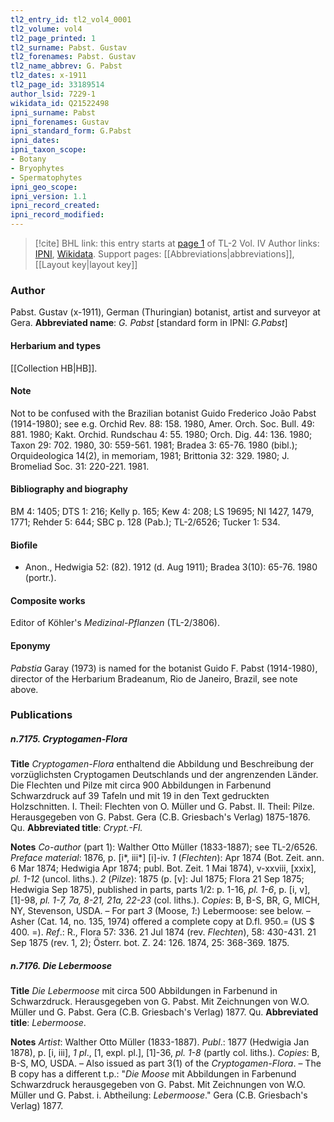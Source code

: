 ```yaml
---
tl2_entry_id: tl2_vol4_0001
tl2_volume: vol4
tl2_page_printed: 1
tl2_surname: Pabst. Gustav
tl2_forenames: Pabst. Gustav
tl2_name_abbrev: G. Pabst
tl2_dates: x-1911
tl2_page_id: 33189514
author_lsid: 7229-1
wikidata_id: Q21522498
ipni_surname: Pabst
ipni_forenames: Gustav
ipni_standard_form: G.Pabst
ipni_dates: 
ipni_taxon_scope: 
- Botany
- Bryophytes
- Spermatophytes
ipni_geo_scope: 
ipni_version: 1.1
ipni_record_created: 
ipni_record_modified:
---
```


> [!cite] BHL link: this entry starts at [page 1](https://www.biodiversitylibrary.org/page/33189514) of TL-2 Vol. IV
> Author links: [IPNI](https://www.ipni.org/a/7229-1), [Wikidata](https://www.wikidata.org/wiki/Q21522498). Support pages: [[Abbreviations|abbreviations]], [[Layout key|layout key]]

### Author

Pabst. Gustav (x-1911), German (Thuringian) botanist, artist and surveyor at Gera. 
**Abbreviated name**: *G. Pabst* \[standard form in IPNI: *G.Pabst*\]

#### Herbarium and types

[[Collection HB|HB]].

#### Note

Not to be confused with the Brazilian botanist Guido Frederico João Pabst (1914-1980); see e.g. Orchid Rev. 88: 158. 1980, Amer. Orch. Soc. Bull. 49: 881. 1980; Kakt. Orchid. Rundschau 4: 55. 1980; Orch. Dig. 44: 136. 1980; Taxon 29: 702. 1980, 30: 559-561. 1981; Bradea 3: 65-76. 1980 (bibl.); Orquideologica 14(2), in memoriam, 1981; Brittonia 32: 329. 1980; J. Bromeliad Soc. 31: 220-221. 1981.

#### Bibliography and biography

BM 4: 1405; DTS 1: 216; Kelly p. 165; Kew 4: 208; LS 19695; NI 1427, 1479, 1771; Rehder 5: 644; SBC p. 128 (Pab.); TL-2/6526; Tucker 1: 534.

#### Biofile

- Anon., Hedwigia 52: (82). 1912 (d. Aug 1911); Bradea 3(10): 65-76. 1980 (portr.).

#### Composite works

Editor of Köhler's *Medizinal-Pflanzen* (TL-2/3806).

#### Eponymy

*Pabstia* Garay (1973) is named for the botanist Guido F. Pabst (1914-1980), director of the Herbarium Bradeanum, Rio de Janeiro, Brazil, see note above.

### Publications

##### n.7175. Cryptogamen-Flora

**Title**
*Cryptogamen-Flora* enthaltend die Abbildung und Beschreibung der vorzüglichsten Cryptogamen Deutschlands und der angrenzenden Länder. Die Flechten und Pilze mit circa 900 Abbildungen in Farbenund Schwarzdruck auf 39 Tafeln und mit 19 in den Text gedruckten Holzschnitten. I. Theil: Flechten von O. Müller und G. Pabst. II. Theil: Pilze. Herausgegeben von G. Pabst. Gera (C.B. Griesbach's Verlag) 1875-1876. Qu.
**Abbreviated title**: *Crypt.-Fl.*

**Notes**
*Co-author* (part 1): Walther Otto Müller (1833-1887); see TL-2/6526.
*Preface material*: 1876, p. \[i\*, iii\*\] \[i\]-iv.
*1* (*Flechten*): Apr 1874 (Bot. Zeit. ann. 6 Mar 1874; Hedwigia Apr 1874; publ. Bot. Zeit. 1 Mai 1874), v-xxviii, \[xxix\], *pl. 1-12* (uncol. liths.).
*2* (*Pilze*): 1875 (p. \[v\]: Jul 1875; Flora 21 Sep 1875; Hedwigia Sep 1875), published in parts, parts 1/2: p. 1-16, *pl. 1-6*, p. \[i, v\], \[1\]-98, *pl. 1-7, 7a, 8-21, 21a, 22-23* (col. liths.).
*Copies*: B, B-S, BR, G, MICH, NY, Stevenson, USDA. – For part *3* (Moose, *1*:) Lebermoose: see below. – Asher (Cat. 14, no. 135, 1974) offered a complete copy at D.fl. 950.= (US $ 400. =).
*Ref*.: R., Flora 57: 336. 21 Jul 1874 (rev. *Flechten*), 58: 430-431. 21 Sep 1875 (rev. 1, 2); Österr. bot. Z. 24: 126. 1874, 25: 368-369. 1875.

##### n.7176. Die Lebermoose

**Title**
*Die Lebermoose* mit circa 500 Abbildungen in Farbenund in Schwarzdruck. Herausgegeben von G. Pabst. Mit Zeichnungen von W.O. Müller und G. Pabst. Gera (C.B. Griesbach's Verlag) 1877. Qu.
**Abbreviated title**: *Lebermoose*.

**Notes**
*Artist*: Walther Otto Müller (1833-1887).
*Publ*.: 1877 (Hedwigia Jan 1878), p. \[i, iii\], *1 pl*., \[1, expl. pl.\], \[1\]-36, *pl. 1-8* (partly col. liths.). *Copies*: B, B-S, MO, USDA. – Also issued as part 3(1) of the *Cryptogamen-Flora*. – The B copy has a different t.p.: "*Die Moose* mit Abbildungen in Farbenund Schwarzdruck herausgegeben von G. Pabst. Mit Zeichnungen von W.O. Müller und G. Pabst. i. Abtheilung: *Lebermoose*." Gera (C.B. Griesbach's Verlag) 1877.

